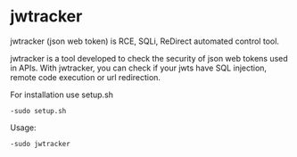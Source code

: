 # jwtracker
 jwtracker (json web token) is RCE, SQLi, ReDirect automated control tool.

jwtracker is a tool developed to check the security of json web tokens used in APIs. With jwtracker, you can check if your jwts have SQL injection, remote code execution or url redirection.

For installation use setup.sh

`-sudo setup.sh`

Usage:

`-sudo jwtracker`
